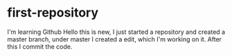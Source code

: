 # first-repository
I'm learning Github
Hello this is new, I just started a repository and created a master branch, under master I created a edit, which I'm working on it. After this I commit the code.
